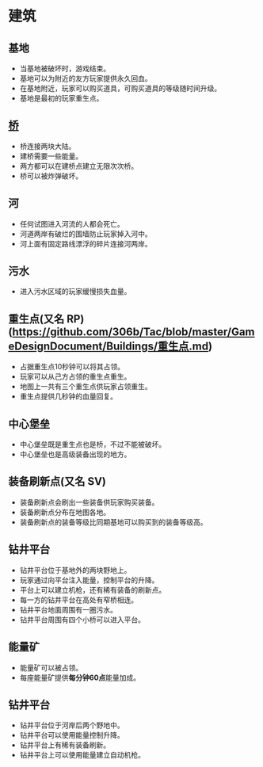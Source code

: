 # 建筑
## 基地
- 当基地被破坏时，游戏结束。
- 基地可以为附近的友方玩家提供永久回血。
- 在基地附近，玩家可以购买道具，可购买道具的等级随时间升级。
- 基地是最初的玩家重生点。

## [桥](https://github.com/306b/Tac/blob/master/GameDesignDocument/Buildings/桥.md)
- 桥连接两块大陆。
- 建桥需要一些能量。
- 两方都可以在建桥点建立无限次次桥。
- 桥可以被炸弹破坏。

## 河
- 任何试图进入河流的人都会死亡。
- 河道两岸有破烂的围墙防止玩家掉入河中。
- 河上面有固定路线漂浮的碎片连接河两岸。

## 污水
- 进入污水区域的玩家缓慢损失血量。

## 重生点(又名 RP)(https://github.com/306b/Tac/blob/master/GameDesignDocument/Buildings/重生点.md)
- 占据重生点10秒钟可以将其占领。
- 玩家可以从己方占领的重生点重生。
- 地图上一共有三个重生点供玩家占领重生。
- 重生点提供几秒钟的血量回复。

## 中心堡垒
- 中心堡垒既是重生点也是桥，不过不能被破坏。
- 中心堡垒也是高级装备出现的地方。

## 装备刷新点(又名 SV)
- 装备刷新点会刷出一些装备供玩家购买装备。
- 装备刷新点分布在地图各地。
- 装备刷新点的装备等级比同期基地可以购买到的装备等级高。

## 钻井平台
- 钻井平台位于基地外的两块野地上。
- 玩家通过向平台注入能量，控制平台的升降。
- 平台上可以建立机枪，还有稀有装备的刷新点。
- 每一方的钻井平台在高处有窄桥相连。
- 钻井平台地面周围有一圈污水。
- 钻井平台周围有四个小桥可以进入平台。

## 能量矿
- 能量矿可以被占领。
- 每座能量矿提供**每分钟60点**能量加成。

## 钻井平台
- 钻井平台位于河岸后两个野地中。
- 钻井平台可以使用能量控制升降。
- 钻井平台上有稀有装备刷新。
- 钻井平台上可以使用能量建立自动机枪。

